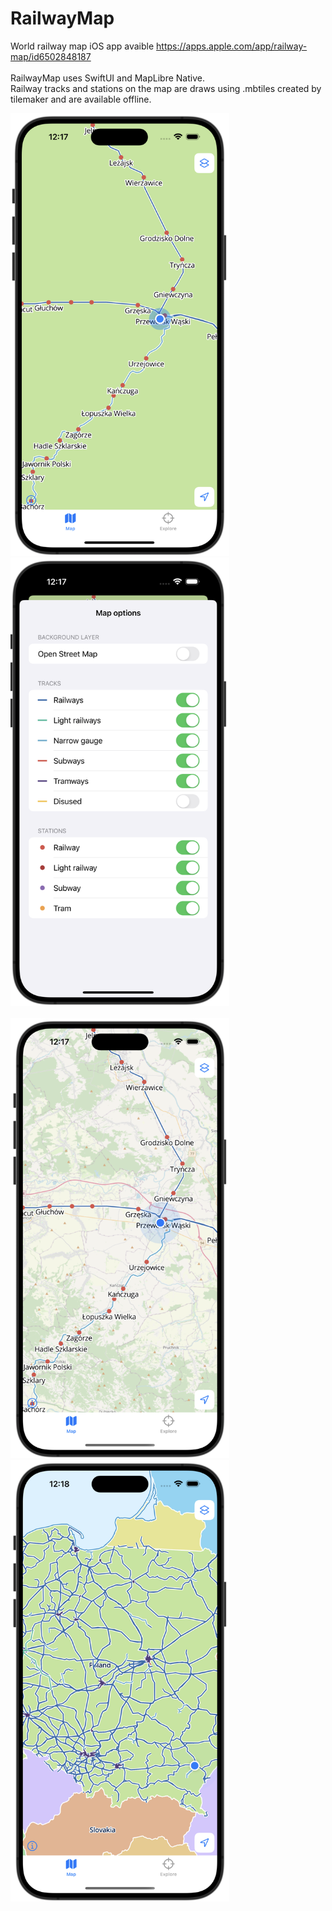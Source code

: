 # RailwayMap
World railway map iOS app avaible <a href="https://apps.apple.com/app/railway-map/id6502848187">https://apps.apple.com/app/railway-map/id6502848187</a> <br>
<br>
RailwayMap uses SwiftUI and MapLibre Native.<br>
Railway tracks and stations on the map are draws using .mbtiles created by tilemaker and are available offline.<br>

<img src="screenshots/screenshot1.png" width="350">&nbsp;
<img src="screenshots/screenshot2.png" width="350"><br>
<br>
<img src="screenshots/screenshot3.png" width="350">&nbsp;
<img src="screenshots/screenshot4.png" width="350"><br>